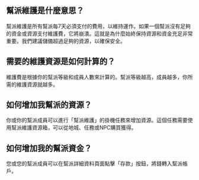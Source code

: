 ## 幫派維護是什麼意思？
幫派維護是所有幫派每7天必須支付的費用，以維持運作。如果一個幫派沒有足夠的資金或資源支付維護費，它將崩潰。這就是為什麼始終保持資源和資金充足非常重要。我們建議儲備超過足夠的資源，以確保安全。

## 需要的維護資源是如何計算的？
維護費是根據你的幫派等級和成員人數來計算的。幫派等級越高，成員越多，你所需的維護資源就越多。

## 如何增加我幫派的資源？
你或你的幫派成員可以進行「幫派維護」的掛機任務來增加資源。這個任務需要使用幫派維護資源箱，可以從地城、任務或NPC購買獲得。

## 如何增加我的幫派資金？
您或您的幫派成員可以在幫派詳細資料頁面點擊「存款」按鈕，將錢轉入幫派帳戶。